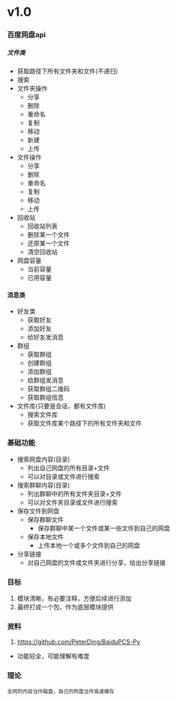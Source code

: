# v1.0
### 百度网盘api
##### 文件类
- 获取路径下所有文件夹和文件(不递归)
- 搜索
- 文件夹操作
	- 分享
	- 删除
	- 重命名
	- 复制
	- 移动
	- 新建
	- 上传
- 文件操作
	- 分享
	- 删除
	- 重命名
	- 复制
	- 移动
	- 上传
- 回收站
	- 回收站列表
	- 删除某一个文件
	- 还原某一个文件
	- 清空回收站
- 网盘容量
	- 当前容量
	- 已用容量

#### 消息类
- 好友类
	- 获取好友
	- 添加好友
	- 给好友发消息
- 群组
	- 获取群组
	- 创建群组
	- 添加群组
	- 给群组发消息
	- 获取群组二维码
	- 获取群组信息
- 文件库(只要是会话，都有文件库)
	- 搜索文件库
	- 获取文件库某个路径下的所有文件夹和文件


### 基础功能
- 搜索网盘内容(目录)
	- 列出自己网盘的所有目录+文件
	- 可以对目录或文件进行搜索
- 搜索群聊内容(目录)
	- 列出群聊中的所有文件夹目录+文件
	- 可以对文件夹目录或文件进行搜索
- 保存文件到网盘
	- 保存群聊文件
		- 保存群聊中某一个文件或某一些文件到自己的网盘
	- 保存本地文件
		- 上传本地一个或多个文件到自己的网盘
- 分享链接
	- 对自己网盘的文件或文件夹进行分享，给出分享链接

### 目标
1. 模块清晰，有必要注释，方便后续进行添加
2. 最终打成一个包，作为底层模块提供

### 资料
1. https://github.com/PeterDing/BaiduPCS-Py
- 功能较全，可能理解有难度

### 理论
	全网的内容当作磁盘，自己的网盘当作高速缓存



